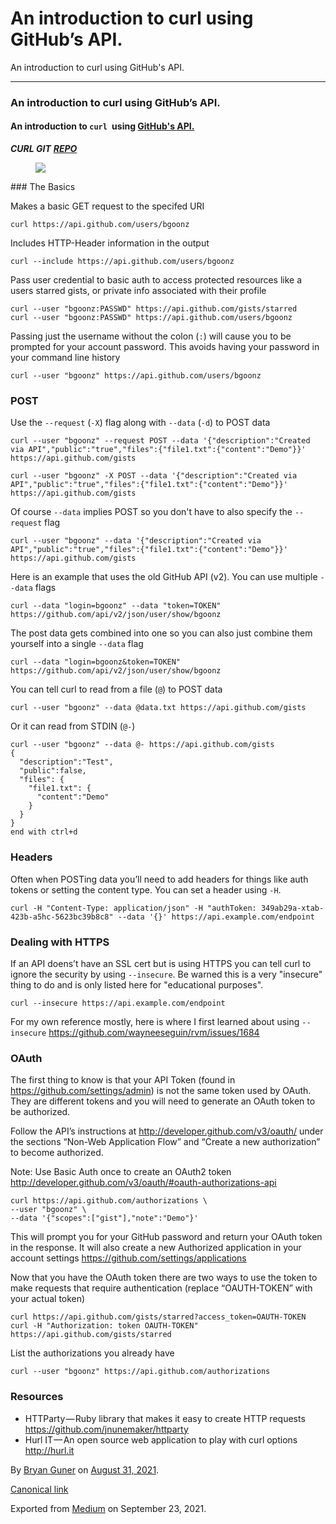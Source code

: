 An introduction to curl using GitHub’s API.
===========================================

An introduction to curl using GitHub's API.

------------------------------------------------------------------------

### An introduction to curl using GitHub’s API.

#### An introduction to `curl `using <a href="https://gist.github.com/bgoonz/bc5d219c0cccbba674e232f5dab8f357" class="markup--anchor markup--h4-anchor">GitHub's API.</a>

***CURL GIT*** <a href="https://github.com/curl/curl/" class="markup--anchor markup--p-anchor"><strong><em>REPO</em></strong></a>

<figure><img src="https://cdn-images-1.medium.com/max/800/0*MORqHd-XjD6oKRuq.gif" class="graf-image" /></figure>### The Basics

Makes a basic GET request to the specifed URI

    curl https://api.github.com/users/bgoonz

Includes HTTP-Header information in the output

    curl --include https://api.github.com/users/bgoonz

Pass user credential to basic auth to access protected resources like a users starred gists, or private info associated with their profile

    curl --user "bgoonz:PASSWD" https://api.github.com/gists/starred
    curl --user "bgoonz:PASSWD" https://api.github.com/users/bgoonz

Passing just the username without the colon (`:`) will cause you to be prompted for your account password. This avoids having your password in your command line history

    curl --user "bgoonz" https://api.github.com/users/bgoonz

### POST

Use the `--request` (`-X`) flag along with `--data` (`-d`) to POST data

    curl --user "bgoonz" --request POST --data '{"description":"Created via API","public":"true","files":{"file1.txt":{"content":"Demo"}}' https://api.github.com/gists

    curl --user "bgoonz" -X POST --data '{"description":"Created via API","public":"true","files":{"file1.txt":{"content":"Demo"}}' https://api.github.com/gists

Of course `--data` implies POST so you don't have to also specify the `--request` flag

    curl --user "bgoonz" --data '{"description":"Created via API","public":"true","files":{"file1.txt":{"content":"Demo"}}' https://api.github.com/gists

Here is an example that uses the old GitHub API (v2). You can use multiple `--data` flags

    curl --data "login=bgoonz" --data "token=TOKEN" https://github.com/api/v2/json/user/show/bgoonz

The post data gets combined into one so you can also just combine them yourself into a single `--data` flag

    curl --data "login=bgoonz&token=TOKEN" https://github.com/api/v2/json/user/show/bgoonz

You can tell curl to read from a file (`@`) to POST data

    curl --user "bgoonz" --data @data.txt https://api.github.com/gists

Or it can read from STDIN (`@-`)

    curl --user "bgoonz" --data @- https://api.github.com/gists
    {
      "description":"Test",
      "public":false,
      "files": {
        "file1.txt": {
          "content":"Demo"
        }
      }
    }
    end with ctrl+d

### Headers

Often when POSTing data you’ll need to add headers for things like auth tokens or setting the content type. You can set a header using `-H`.

    curl -H "Content-Type: application/json" -H "authToken: 349ab29a-xtab-423b-a5hc-5623bc39b8c8" --data '{}' https://api.example.com/endpoint

### Dealing with HTTPS

If an API doens’t have an SSL cert but is using HTTPS you can tell curl to ignore the security by using `--insecure`. Be warned this is a very "insecure" thing to do and is only listed here for "educational purposes".

    curl --insecure https://api.example.com/endpoint

For my own reference mostly, here is where I first learned about using `--insecure` <a href="https://github.com/wayneeseguin/rvm/issues/1684" class="markup--anchor markup--p-anchor">https://github.com/wayneeseguin/rvm/issues/1684</a>

### OAuth

The first thing to know is that your API Token (found in <a href="https://github.com/settings/admin" class="markup--anchor markup--p-anchor">https://github.com/settings/admin</a>) is not the same token used by OAuth. They are different tokens and you will need to generate an OAuth token to be authorized.

Follow the API’s instructions at <a href="http://developer.github.com/v3/oauth/" class="markup--anchor markup--p-anchor">http://developer.github.com/v3/oauth/</a> under the sections “Non-Web Application Flow” and “Create a new authorization” to become authorized.

Note: Use Basic Auth once to create an OAuth2 token <a href="http://developer.github.com/v3/oauth/#oauth-authorizations-api" class="markup--anchor markup--p-anchor">http://developer.github.com/v3/oauth/#oauth-authorizations-api</a>

    curl https://api.github.com/authorizations \
    --user "bgoonz" \
    --data '{"scopes":["gist"],"note":"Demo"}'

This will prompt you for your GitHub password and return your OAuth token in the response. It will also create a new Authorized application in your account settings <a href="https://github.com/settings/applications" class="markup--anchor markup--p-anchor">https://github.com/settings/applications</a>

Now that you have the OAuth token there are two ways to use the token to make requests that require authentication (replace “OAUTH-TOKEN” with your actual token)

    curl https://api.github.com/gists/starred?access_token=OAUTH-TOKEN
    curl -H "Authorization: token OAUTH-TOKEN" https://api.github.com/gists/starred

List the authorizations you already have

    curl --user "bgoonz" https://api.github.com/authorizations

### Resources

-   <span id="6a9d">HTTParty — Ruby library that makes it easy to create HTTP requests <a href="https://github.com/jnunemaker/httparty" class="markup--anchor markup--li-anchor">https://github.com/jnunemaker/httparty</a></span>
-   <span id="1ba9">Hurl IT — An open source web application to play with curl options <a href="http://hurl.it/" class="markup--anchor markup--li-anchor">http://hurl.it</a></span>

By <a href="https://medium.com/@bryanguner" class="p-author h-card">Bryan Guner</a> on [August 31, 2021](https://medium.com/p/b85ddbc0f852).

<a href="https://medium.com/@bryanguner/an-introduction-to-curl-using-githubs-api-b85ddbc0f852" class="p-canonical">Canonical link</a>

Exported from [Medium](https://medium.com) on September 23, 2021.
